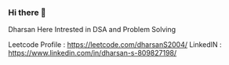 ### Hi there 👋

Dharsan Here 
Intrested in DSA and Problem Solving 

Leetcode Profile : https://leetcode.com/dharsanS2004/
LinkedIN : https://www.linkedin.com/in/dharsan-s-809827198/



<!--
**Dharsan2004/Dharsan2004** is a ✨ _special_ ✨ repository because its `README.md` (this file) appears on your GitHub profile.

Here are some ideas to get you started:

- 🔭 I’m currently working on ...
- 🌱 I’m currently learning ...
- 👯 I’m looking to collaborate on ...
- 🤔 I’m looking for help with ...
- 💬 Ask me about ...
- 📫 How to reach me: ...
- 😄 Pronouns: ...
- ⚡ Fun fact: ...
-->
